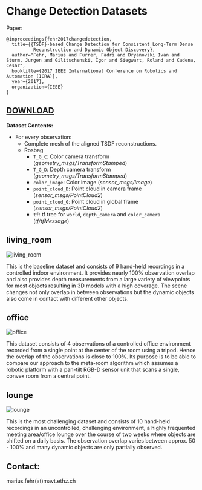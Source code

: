 # Change Detection Datasets

Paper: 
```
@inproceedings{fehr2017changedetection,
  title={{TSDF}-based Change Detection for Consistent Long-Term Dense
          Reconstruction and Dynamic Object Discovery},
  author="Fehr, Marius and Furrer, Fadri and Dryanovski Ivan and Sturm, Jurgen and Gilitschenski, Igor and Siegwart, Roland and Cadena, Cesar",
  booktitle={2017 IEEE International Conference on Robotics and Automation (ICRA)},
  year={2017},
  organization={IEEE}
}
```

## [DOWNLOAD](http://robotics.ethz.ch/~asl-datasets/icra_2017_change_detection/)

**Dataset Contents:**
 * For every observation:
    * Complete mesh of the aligned TSDF reconstructions.
    * Rosbag
      * `T_G_C`: Color camera transform (*geometry_msgs/TransformStamped*)
      * `T_G_D`: Depth camera transform (*geometry_msgs/TransformStamped*)
      * `color_image`: Color image (*sensor_msgs/Image*)
      * `point_cloud_D`: Point cloud in camera frame (*sensor_msgs/PointCloud2*)
      * `point_cloud_G`: Point cloud in global frame (*sensor_msgs/PointCloud2*)
      * `tf`: tf tree for `world`, `depth_camera` and `color_camera` (*tf/tfMessage*)



## living_room

![living_room](https://github.com/ethz-asl/change_detection_ds/blob/master/previews/living_room.png?raw=true)

This is the baseline dataset and consists of 9 hand-held recordings in a controlled indoor environment. It provides nearly 100% observation overlap and also provides depth measurements from a large variety of viewpoints for most objects resulting in 3D models with a high coverage. The scene changes not only overlap in between observations but the dynamic objects also come in contact with different other objects.

## office

![office](https://raw.githubusercontent.com/ethz-asl/change_detection_ds/a854383e2ba7d706db46876ce5fe93b5bf50a7ad/previews/office.png)

This dataset consists of 4 observations of a controlled office environment recorded from a single point at the center of the room using a tripod. Hence the overlap of the observations is close to 100%. Its purpose is to be able to compare our approach to the meta-room algorithm which assumes a robotic platform with a pan-tilt RGB-D sensor unit that scans a single, convex room from a central point.

## lounge

![lounge](https://github.com/ethz-asl/change_detection_ds/blob/master/previews/lounge.png?raw=true)

This is the most challenging dataset and consists of 10 hand-held recordings in an uncontrolled, challenging environment, a highly frequented meeting area/office lounge over the course of two weeks where objects are shifted on a daily basis. The observation overlap varies between approx. 50 - 100% and many dynamic objects are only partially observed.

## Contact:
marius.fehr(at)mavt.ethz.ch
